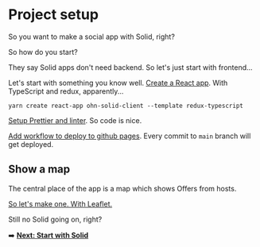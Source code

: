 # Project setup

So you want to make a social app with Solid, right?

So how do you start?

They say Solid apps don't need backend. So let's just start with frontend...

Let's start with something you know well. [Create a React app](https://reactjs.org/docs/create-a-new-react-app.html#create-react-app). With TypeScript and redux, apparently...

```shell
yarn create react-app ohn-solid-client --template redux-typescript
```

[Setup Prettier and linter](https://github.com/OpenHospitalityNetwork/ohn-solid/commit/d6fae3bad6d0832d701dbc82857cce46f45f6cae). So code is nice.

[Add workflow to deploy to github pages](https://github.com/OpenHospitalityNetwork/ohn-solid/commit/73d1221fa2e8b4fb0831e71140fccb4381a3fd78). Every commit to `main` branch will get deployed.

## Show a map

The central place of the app is a map which shows Offers from hosts.

[So let's make one. With Leaflet.](https://github.com/OpenHospitalityNetwork/ohn-solid/commit/a2555251023575657401e17df8ba91ea0c5fa084)

Still no Solid going on, right?

:arrow_right: **[Next: Start with Solid](solid-start.md)**
